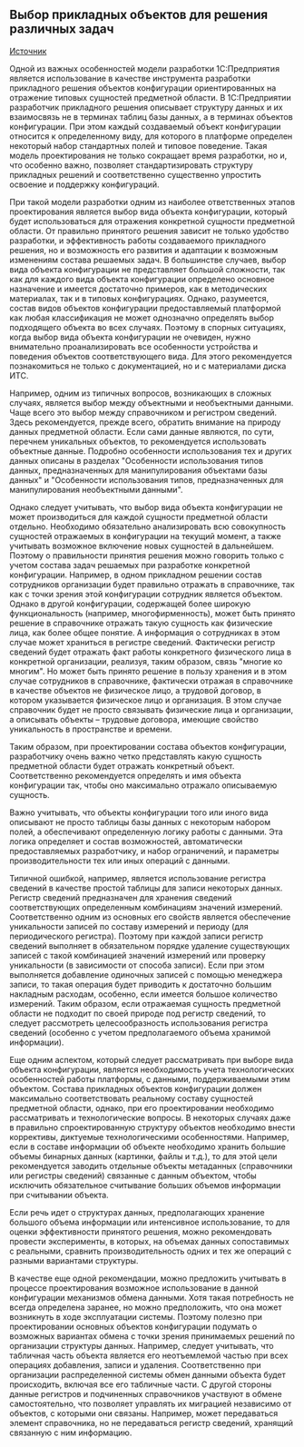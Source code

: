## Выбор прикладных объектов для решения различных задач
[Источник](https://its.1c.ru/db/metod8dev/content/2557/hdoc)

Одной из важных особенностей модели разработки 1С:Предприятия является использование в качестве инструмента разработки прикладного решения объектов конфигурации ориентированных на отражение типовых сущностей предметной области. В 1С:Предприятии разработчик прикладного решения описывает структуру данных и их взаимосвязь не в терминах таблиц базы данных, а в терминах объектов конфигурации. При этом каждый создаваемый объект конфигурации относится к определенному виду, для которого в платформе определен некоторый набор стандартных полей и типовое поведение. Такая модель проектирования не только сокращает время разработки, но и, что особенно важно, позволяет стандартизировать структуру прикладных решений и соответственно существенно упростить освоение и поддержку конфигураций.

При такой модели разработки одним из наиболее ответственных этапов проектирования является выбор вида объекта конфигурации, который будет использоваться для отражения конкретной сущности предметной области. От правильно принятого решения зависит не только удобство разработки, и эффективность работы создаваемого прикладного решения, но и возможность его развития и адаптации к возможным изменениям состава решаемых задач. В большинстве случаев, выбор вида объекта конфигурации не представляет большой сложности, так как для каждого вида объекта конфигурации определено основное назначение и имеется достаточно примеров, как в методических материалах, так и в типовых конфигурациях. Однако, разумеется, состав видов объектов конфигурации предоставляемый платформой как любая классификация не может однозначно определять выбор подходящего объекта во всех случаях. Поэтому в спорных ситуациях, когда выбор вида объекта конфигурации не очевиден, нужно внимательно проанализировать все особенности устройства и поведения объектов соответствующего вида. Для этого рекомендуется познакомиться не только с документацией, но и с материалами диска ИТС.

Например, одним из типичных вопросов, возникающих в сложных случаях, является выбор между объектными и необъектными данными. Чаще всего это выбор между справочником и регистром сведений. Здесь рекомендуется, прежде всего, обратить внимание на природу данных предметной области. Если сами данные являются, по сути, перечнем уникальных объектов, то рекомендуется использовать объектные данные. Подробно особенности использования тех и других данных описаны в разделах "Особенности использования типов данных, предназначенных для манипулирования объектами базы данных" и "Особенности использования типов, предназначенных для манипулирования необъектными данными".

Однако следует учитывать, что выбор вида объекта конфигурации не может производиться для каждой сущности предметной области отдельно. Необходимо обязательно анализировать всю совокупность сущностей отражаемых в конфигурации на текущий момент, а также учитывать возможное включение новых сущностей в дальнейшем. Поэтому о правильности принятия решения можно говорить только с учетом состава задач решаемых при разработке конкретной конфигурации. Например, в одном прикладном решении состав сотрудников организации будет правильно отражать в справочнике, так как с точки зрения этой конфигурации сотрудник является объектом. Однако в другой конфигурации, содержащей более широкую функциональность (например, многофирменность), может быть принято решение в справочнике отражать такую сущность как физические лица, как более общее понятие. А информация о сотрудниках в этом случае может храниться в регистре сведений. Фактически регистр сведений будет отражать факт работы конкретного физического лица в конкретной организации, реализуя, таким образом, связь "многие ко многим". Но может быть принято решение в пользу хранения и в этом случае сотрудников в справочнике, фактически отражая в справочнике в качестве объектов не физическое лицо, а трудовой договор, в котором указывается физическое лицо и организация. В этом случае справочник будет не просто связывать физические лица и организации, а описывать объекты – трудовые договора, имеющие свойство уникальность в пространстве и времени.

Таким образом, при проектировании состава объектов конфигурации, разработчику очень важно четко представлять какую сущность предметной области будет отражать конкретный объект. Соответственно рекомендуется определять и имя объекта конфигурации так, чтобы оно максимально отражало описываемую сущность.

Важно учитывать, что объекты конфигурации того или иного вида описывают не просто таблицы базы данных с некоторым набором полей, а обеспечивают определенную логику работы с данными. Эта логика определяет и состав возможностей, автоматически предоставляемых разработчику, и набор ограничений, и параметры производительности тех или иных операций с данными.

Типичной ошибкой, например, является использование регистра сведений в качестве простой таблицы для записи некоторых данных. Регистр сведений предназначен для хранения сведений соответствующих определенным комбинациям значений измерений. Соответственно одним из основных его свойств является обеспечение уникальности записей по составу измерений и периоду (для периодического регистра). Поэтому при каждой записи регистр сведений выполняет в обязательном порядке удаление существующих записей с такой комбинацией значений измерений или проверку уникальности (в зависимости от способа записи). Если при этом выполняется добавление одиночных записей с помощью менеджера записи, то такая операция будет приводить к достаточно большим накладным расходам, особенно, если имеется большое количество измерений. Таким образом, если отражаемая сущность предметной области не подходит по своей природе под регистр сведений, то следует  рассмотреть целесообразность использования регистра сведений (особенно с учетом предполагаемого объема хранимой информации).

Еще одним аспектом, который следует рассматривать при выборе вида объекта конфигурации, является необходимость учета технологических особенностей работы платформы, с данными, поддерживаемыми этим объектом.  Состава прикладных объектов конфигурации должен максимально соответствовать реальному составу сущностей предметной области, однако, при его проектировании необходимо рассматривать и технологические вопросы. В некоторых случаях даже в правильно спроектированную структуру объектов необходимо внести коррективы, диктуемые технологическими особенностями. Например, если в составе информации об объекте необходимо  хранить большие объемы бинарных данных (картинки, файлы и т.д.), то для этой цели рекомендуется заводить отдельные объекты метаданных (справочники или регистры сведений) связанные с данным объектом, чтобы исключить обязательное считывание больших объемов информации при считывании объекта.

Если речь идет о структурах данных, предполагающих хранение большого объема информации или интенсивное использование, то для оценки эффективности принятого решения, можно рекомендовать провести эксперименты, в которых, на объемах данных сопоставимых с реальными, сравнить производительность одних и тех же операций с разными вариантами структуры.

В качестве еще одной рекомендации, можно предложить учитывать в процессе проектирования возможное использование в данной конфигурации механизмов обмена данными. Хотя такая потребность не всегда определена заранее, но можно предположить, что она может возникнуть в ходе эксплуатации системы. Поэтому полезно при проектировании основных объектов конфигурации подумать о возможных вариантах обмена  с точки зрения принимаемых решений  по организации структуры данных. Например, следует учитывать, что табличная часть объекта является его неотъемлемой частью при всех операциях добавления, записи и удаления. Соответственно при организации распределенной системы обмен данными объекта будет происходить, включая все его табличные части. С другой стороны данные регистров и подчиненных справочников участвуют в обмене самостоятельно, что позволяет управлять их миграцией независимо от объектов, с которыми они связаны. Например, может передаваться элемент справочника, но не передаваться регистр сведений, хранящий связанную с ним информацию.